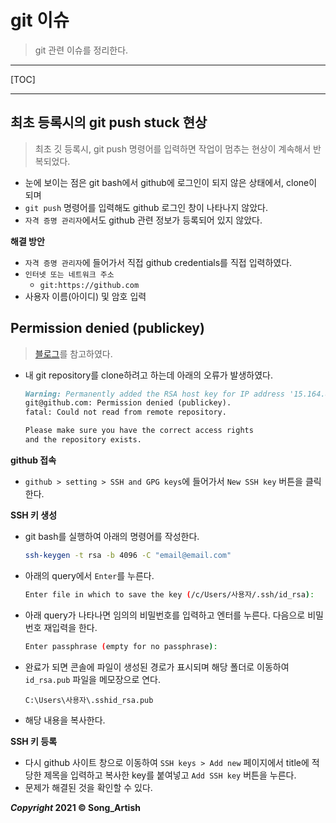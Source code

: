 # git 이슈

> git 관련 이슈를 정리한다.

---

[TOC]

---



## 최초 등록시의 git push stuck 현상

> 최초 깃 등록시, git push 명령어를 입력하면 작업이 멈추는 현상이 계속해서 반복되었다.

- 눈에 보이는 점은 git bash에서 github에 로그인이 되지 않은 상태에서, clone이 되며
- `git push` 명령어를 입력해도 github 로그인 창이 나타나지 않았다.
- `자격 증명 관리자`에서도 github 관련 정보가 등록되어 있지 않았다.

**해결 방안**

- `자격 증명 관리자`에 들어가서 직접 github credentials를 직접 입력하였다.
- `인터넷 또는 네트워크 주소`
  - `git:https://github.com`
- 사용자 이름(아이디) 및 암호 입력



## Permission denied (publickey)

> [블로그](https://lasdri.tistory.com/809)를 참고하였다.

- 내 git repository를 clone하려고 하는데 아래의 오류가 발생하였다.

  ```markdown
  Warning: Permanently added the RSA host key for IP address '15.164.81.167' to the list of known hosts.
  git@github.com: Permission denied (publickey).
  fatal: Could not read from remote repository.
  
  Please make sure you have the correct access rights
  and the repository exists.
  ```

**github 접속**

- `github > setting > SSH and GPG keys`에 들어가서 `New SSH key` 버튼을 클릭한다.

**SSH 키 생성**

- git bash를 실행하여 아래의 명령어를 작성한다.

  ```bash
  ssh-keygen -t rsa -b 4096 -C "email@email.com"
  ```

- 아래의 query에서 `Enter`를 누른다.

  ```bash
  Enter file in which to save the key (/c/Users/사용자/.ssh/id_rsa):
  ```

- 아래 query가 나타나면 임의의 비밀번호를 입력하고 엔터를 누른다. 다음으로 비밀번호 재입력을 한다.

  ```bash
  Enter passphrase (empty for no passphrase):
  ```

- 완료가 되면 콘솔에 파일이 생성된 경로가 표시되며 해당 폴더로 이동하여 `id_rsa.pub` 파일을 메모장으로 연다.

  ```
  C:\Users\사용자\.sshid_rsa.pub
  ```

- 해당 내용을 복사한다.

**SSH 키 등록**

- 다시 github 사이트 창으로 이동하여 `SSH keys > Add new` 페이지에서 title에 적당한 제목을 입력하고 복사한 key를 붙여넣고 `Add SSH key` 버튼을 누른다.
- 문제가 해결된 것을 확인할 수 있다.



***Copyright* 2021 © Song_Artish**